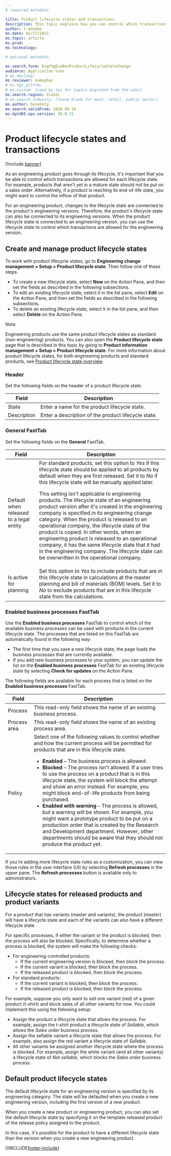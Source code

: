 ```yaml
---
# required metadata

title: Product lifecycle states and transactions
description: This topic explains how you can control which transactions are allowed for each lifecycle state as an engineering product goes through its lifecycle.
author: t-benebo
ms.date: 02/17/2022
ms.topic: article
ms.prod: 
ms.technology: 

# optional metadata

ms.search.form: EngChgEcoResProductLifecycleStateChange
audience: Application User
# ms.devlang: 
ms.reviewer: kamaybac
# ms.tgt_pltfrm: 
# ms.custom: [used by loc for topics migrated from the wiki]
ms.search.region: Global
# ms.search.industry: [leave blank for most, retail, public sector]
ms.author: benebotg
ms.search.validFrom: 2020-09-28
ms.dyn365.ops.version: 10.0.15
---
```


# Product lifecycle states and transactions

[!include [banner](../includes/banner.md)]

As an engineering product goes through its lifecycle, it's important that you be able to control which transactions are allowed for each lifecycle state. For example, products that aren't yet in a mature state should not be put on a sales order. Alternatively, if a product is reaching its end-of-life state, you might want to control the inflow of that product.

For an engineering product, changes to the lifecycle state are connected to the product's engineering versions. Therefore, the product's lifecycle state can also be connected to its engineering versions. When the product lifecycle state is connected to an engineering version, you can use the lifecycle state to control which transactions are allowed for the engineering version.

## Create and manage product lifecycle states

To work with product lifecycle states, go to **Engineering change management \> Setup \> Product lifecycle state**. Then follow one of these steps.

- To create a new lifecycle state, select **New** on the Action Pane, and then set the fields as described in the following subsections.
- To edit an existing lifecycle state, select it in the list pane, select **Edit** on the Action Pane, and then set the fields as described in the following subsections.
- To delete an existing lifecycle state, select it in the list pane, and then select **Delete** on the Action Pane.

> [!NOTE]
> Engineering products use the same product lifecycle states as standard (non-engineering) products. You can also open the **Product lifecycle state** page that is described in this topic by going to **Product information management \> Setup \> Product lifecycle state**. For more information about product lifecycle states, for both engineering products and standard products, see [Product lifecycle state overview](../pim/product-lifecycle.md).

### Header

Set the following fields on the header of a product lifecycle state.

| Field | Description |
|---|---|
| State | Enter a name for the product lifecycle state. |
| Description | Enter a description of the product lifecycle state. |

### General FastTab

Set the following fields on the **General** FastTab.

| Field | Description |
|---|---|
| Default when released to a legal entity | For standard products, set this option to *Yes* if this lifecycle state should be applied to all products by default when they are first released. Set it to *No* if this lifecycle state will be manually applied later.<p>This setting isn't applicable to engineering products. The lifecycle state of an engineering product version after it's created in the engineering company is specified in its engineering change category. When the product is released to an operational company, the lifecycle state of the product is copied. In other words, when an engineering product is released to an operational company, it has the same lifecycle state that it had in the engineering company. The lifecycle state can be overwritten in the operational company.</p> |
| Is active for planning | Set this option to *Yes* to include products that are in this lifecycle state in calculations at the master planning and bill of materials (BOM) levels. Set it to *No* to exclude products that are in this lifecycle state from the calculations. |

### Enabled business processes FastTab

Use the **Enabled business processes** FastTab to control which of the available business processes can be used with products in the current lifecycle state. The processes that are listed on this FastTab are automatically found in the following way:

- The first time that you save a new lifecycle state, the page loads the business processes that are currently available.
- If you add new business processes to your system, you can update the list on the **Enabled business processes** FastTab for an existing lifecycle state by selecting **Check for updates** on the Action Pane.

The following fields are available for each process that is listed on the **Enabled business processes** FastTab.

| Field | Description |
|---|---|
| Process | This read-only field shows the name of an existing business process. |
| Process area | This read-only field shows the name of an existing process area. |
| Policy | Select one of the following values to control whether and how the current process will be permitted for products that are in this lifecycle state:<ul><li>**Enabled** – The business process is allowed.</li><li>**Blocked** – The process isn't allowed. If a user tries to use the process on a product that is in this lifecycle state, the system will block the attempt and show an error instead. For example, you might block end-of-life products from being purchased.</li><li>**Enabled with warning** – The process is allowed, but a warning will be shown. For example, you might want a prototype product to be put on a production order that is created by the Research and Development department. However, other departments should be aware that they should not produce the product yet.</li></ul> |

If you're adding more lifecycle state rules as a customization, you can view those rules in the user interface (UI) by selecting **Refresh processes** in the upper pane. The **Refresh processes** button is available only to administrators.

## Lifecycle states for released products and product variants

For a product that has variants (master and variants), the product (master) will have a lifecycle state and each of the variants can also have a different lifecycle state.

For specific processes, if either the variant or the product is blocked, then the process will also be blocked. Specifically, to determine whether a process is blocked, the system will make the following checks:

- For engineering-controlled products:
  - If the current engineering version is blocked, then block the process.
  - If the current variant is blocked, then block the process.
  - If the released product is blocked, then block the process.
- For standard products:
  - If the current variant is blocked, then block the process.
  - If the released product is blocked, then block the process.

For example, suppose you only want to sell one variant (red) of a given product (t-shirt) and block sales of all other variants for now. You could implement this using the following setup:

- Assign the product a lifecycle state that allows the process. For example, assign the t-shirt product a lifecycle state of *Sellable*, which allows the *Sales order* business process.
- Assign the sellable variant a lifecycle state that allows the process. For example, also assign the red variant a lifecycle state of *Sellable*.
- All other variants be assigned another lifecycle state where the process is blocked. For example, assign the white variant (and all other variants) a lifecycle state of *Not sellable*, which blocks the *Sales order* business process.

## Default product lifecycle states

The default lifecycle state for an engineering version is specified by its engineering category. The state will be defaulted when you create a new engineering version, including the first version of a new product.

When you create a new product or engineering product, you can also set the default lifecycle state by specifying it on the template released product of the release policy assigned to the product.

In this case, it's possible for the product to have a different lifecycle state than the version when you create a new engineering product.

[!INCLUDE[footer-include](../../includes/footer-banner.md)]
